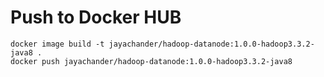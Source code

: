 # Push to Docker HUB
```
docker image build -t jayachander/hadoop-datanode:1.0.0-hadoop3.3.2-java8 .
docker push jayachander/hadoop-datanode:1.0.0-hadoop3.3.2-java8
```
